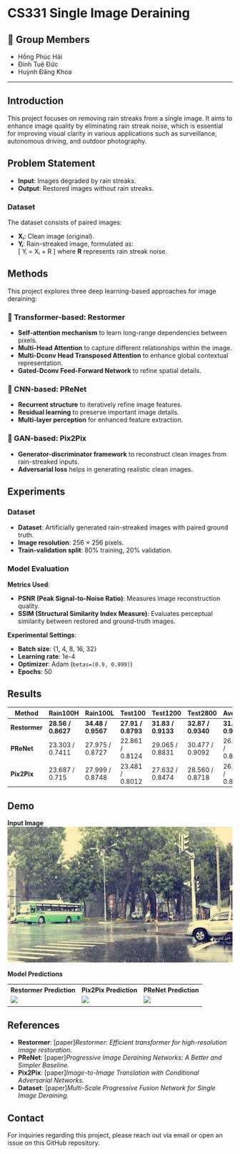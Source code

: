 # CS331 Single Image Deraining

## 👥 Group Members  

- Hồng Phúc Hải  
- Đinh Tuệ Đức  
- Huỳnh Đăng Khoa

---

## Introduction

This project focuses on removing rain streaks from a single image. It aims to enhance image quality by eliminating rain streak noise, which is essential for improving visual clarity in various applications such as surveillance, autonomous driving, and outdoor photography.

## Problem Statement

- **Input**: Images degraded by rain streaks.  
- **Output**: Restored images without rain streaks.  

### Dataset

The dataset consists of paired images:  
- **Xᵢ**: Clean image (original).  
- **Yᵢ**: Rain-streaked image, formulated as:  
  \[
  Yᵢ = Xᵢ + R
  \]
  where **R** represents rain streak noise.  

## Methods

This project explores three deep learning-based approaches for image deraining:

### 🔹 Transformer-based: **Restormer**  
- **Self-attention mechanism** to learn long-range dependencies between pixels.  
- **Multi-Head Attention** to capture different relationships within the image.  
- **Multi-Dconv Head Transposed Attention** to enhance global contextual representation.  
- **Gated-Dconv Feed-Forward Network** to refine spatial details.  

### 🔹 CNN-based: **PReNet**  
- **Recurrent structure** to iteratively refine image features.  
- **Residual learning** to preserve important image details.  
- **Multi-layer perception** for enhanced feature extraction.  

### 🔹 GAN-based: **Pix2Pix**  
- **Generator-discriminator framework** to reconstruct clean images from rain-streaked inputs.  
- **Adversarial loss** helps in generating realistic clean images.  

## Experiments

### Dataset

- **Dataset**: Artificially generated rain-streaked images with paired ground truth.  
- **Image resolution**: 256 × 256 pixels.  
- **Train-validation split**: 80% training, 20% validation.  

### Model Evaluation

**Metrics Used**:  
- **PSNR (Peak Signal-to-Noise Ratio)**: Measures image reconstruction quality.  
- **SSIM (Structural Similarity Index Measure)**: Evaluates perceptual similarity between restored and ground-truth images.  

**Experimental Settings**:  
- **Batch size**: {1, 4, 8, 16, 32}  
- **Learning rate**: 1e-4  
- **Optimizer**: Adam (`betas=(0.9, 0.999)`)  
- **Epochs**: 50  

## Results

| **Method**   | **Rain100H**      | **Rain100L**      | **Test100**       | **Test1200**      | **Test2800**      | **Average**        |
|-------------|------------------|------------------|------------------|------------------|------------------|------------------|
| **Restormer** | **28.56 / 0.8627** | **34.48 / 0.9567** | **27.91 / 0.8793** | **31.83 / 0.9133** | **32.87 / 0.9340** | **31.13 / 0.9092** |
| **PReNet**   | 23.303 / 0.7411  | 27.975 / 0.8727  | 22.861 / 0.8124  | 29.065 / 0.8831  | 30.477 / 0.9092  | 26.736 / 0.8437  |
| **Pix2Pix**  | 23.687 / 0.715   | 27.999 / 0.8748  | 23.481 / 0.8012  | 27.632 / 0.8474  | 28.560 / 0.8718  | 26.272 / 0.8220  |

## Demo

**Input Image**
<img src="https://github.com/phuchai-hhhh/CS331_SingleImageDeraining/blob/c663df4b41b43a1bc885fe84e7ca353f7e951dae/Input_image.jpg" width="600">

**Model Predictions**

<table>
  <tr>
    <th>Restormer Prediction</th>
    <th>Pix2Pix Prediction</th>
    <th>PReNet Prediction</th>
  </tr>
  <tr>
    <td><img src="path_to_your_image/restormer_prediction.png" width="300"></td>
    <td><img src="path_to_your_image/pix2pix_prediction.png" width="300"></td>
    <td><img src="path_to_your_image/prenet_prediction.png" width="300"></td>
  </tr>
</table>

## References

- **Restormer**: [paper]*Restormer: Efficient transformer for high-resolution image restoration.*  
- **PReNet**: [paper]*Progressive Image Deraining Networks: A Better and Simpler Baseline.*  
- **Pix2Pix**: [paper]*Image-to-Image Translation with Conditional Adversarial Networks.*
- **Dataset**: [paper]*Multi-Scale Progressive Fusion Network for Single Image Deraining.*  

## Contact

For inquiries regarding this project, please reach out via email or open an issue on this GitHub repository.
